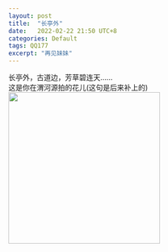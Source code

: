 ```yaml
---
layout: post
title:  "长亭外"
date:   2022-02-22 21:50 UTC+8
categories: Default
tags: QQ177 
excerpt: "再见妹妹"
---
```


长亭外，古道边，芳草碧连天……   
这是你在渭河源拍的花儿(这句是后来补上的)  
<img src="https://p.pstatp.com/origin/ff660000f7a8df06d247" width="300">
